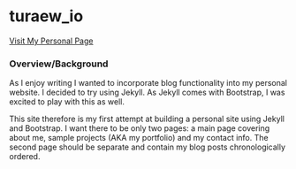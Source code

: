 turaew_io
=========
[Visit My Personal Page](turaew.io)

### Overview/Background

As I enjoy writing I wanted to incorporate blog functionality into my personal website. I decided to try using Jekyll. As Jekyll comes with Bootstrap, I was excited to play with this as well.

This site therefore is my first attempt at building a personal site using Jekyll and Bootstrap. I want there to be only two pages: a main page covering about me, sample projects (AKA my portfolio) and my contact info. The second page should be separate and contain my blog posts chronologically ordered.

